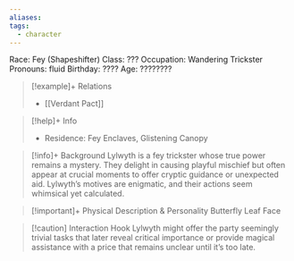 ```yaml
---
aliases: 
tags:
  - character
---
```

Race: Fey (Shapeshifter)
Class: ???
Occupation: Wandering Trickster
Pronouns: fluid
Birthday: ????
Age: ????????

>[!example]+ Relations
> - [[Verdant Pact]]

>[!help]+ Info
> - Residence: Fey Enclaves, Glistening Canopy
>

>[!info]+ Background
>Lylwyth is a fey trickster whose true power remains a mystery. They delight in causing playful mischief but often appear at crucial moments to offer cryptic guidance or unexpected aid. Lylwyth’s motives are enigmatic, and their actions seem whimsical yet calculated.

>[!important]+ Physical Description & Personality
>Butterfly Leaf Face

>[!caution] Interaction Hook
>Lylwyth might offer the party seemingly trivial tasks that later reveal critical importance or provide magical assistance with a price that remains unclear until it’s too late.